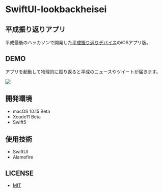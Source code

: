 # SwiftUI-lookbackheisei

## 平成振り返りアプリ
平成最後のハッカソンで開発した[平成振り返りデバイス](https://vimeo.com/333354788)のiOSアプリ版。

## DEMO
アプリを起動して物理的に振り返ると平成のニュースやツイートが届きます。

![](image/lookbackheisei.gif)

## 開発環境
* macOS 10.15 Beta
* Xcode11 Beta
* Swift5

## 使用技術
* SwiftUI
* Alamofire 

## LICENSE
* [MIT](https://github.com/tcnksm/tool/blob/master/LICENCE)
